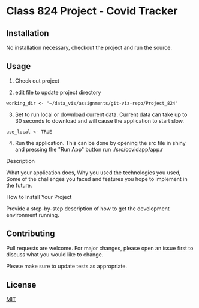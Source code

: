 # Class 824 Project - Covid Tracker

## Installation
No installation necessary, checkout the project and run the source.

## Usage

1. Check out project

2. edit file to update project directory

```{r}
working_dir <- "~/data_vis/assignments/git-viz-repo/Project_824"
```

3. Set to run local or download current data.  Current data can take up to 30 seconds to download and will cause the application to start slow.
```{r}
use_local <- TRUE
```

4. Run the application.  This can be done by opening the src file in shiny and pressing the "Run App" button
run ./src/covidapp/app.r


Description

What your application does,
Why you used the technologies you used,
Some of the challenges you faced and features you hope to implement in the future.

How to Install Your Project

Provide a step-by-step description of how to get the development environment running.

## Contributing
Pull requests are welcome. For major changes, please open an issue first to discuss what you would like to change.

Please make sure to update tests as appropriate.

## License
[MIT](https://choosealicense.com/licenses/mit/)
